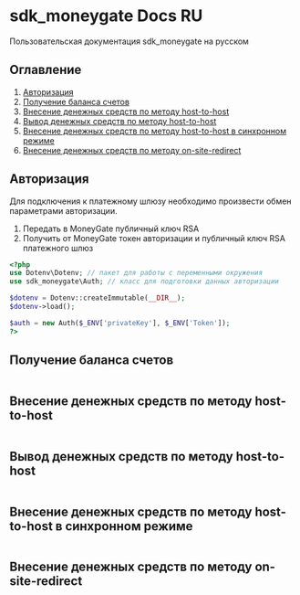 # sdk_moneygate Docs RU
Пользовательская документация sdk_moneygate на русском

## Оглавление
1. [Авторизация]()
2. [Получение баланса счетов]()
3. [Внесение денежных средств по методу host-to-host]()
4. [Вывод денежных средств по методу host-to-host]()
5. [Внесение денежных средств по методу host-to-host в синхронном режиме]()
6. [Внесение денежных средств по методу on-site-redirect]()


## Авторизация
Для подключения к платежному шлюзу необходимо произвести обмен параметрами авторизации.
1. Передать в MoneyGate публичный ключ RSA
2. Получить от MoneyGate токен авторизации и публичный ключ RSA платежного шлюз

```php
<?php 
use Dotenv\Dotenv; // пакет для работы с переменными окружения
use sdk_moneygate\Auth; // класс для подготовки данных авторизации

$dotenv = Dotenv::createImmutable(__DIR__);
$dotenv->load();

$auth = new Auth($_ENV['privateKey'], $_ENV['Token']);
?>
```

## Получение баланса счетов
```php
```
## Внесение денежных средств по методу host-to-host
```php
```
## Вывод денежных средств по методу host-to-host
```php
```
## Внесение денежных средств по методу host-to-host в синхронном режиме
```php
```
## Внесение денежных средств по методу on-site-redirect
```php
```

